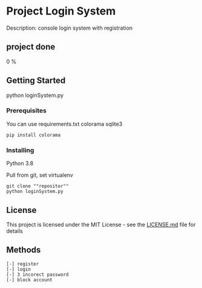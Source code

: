 # Project Login System

Description: console login system with registration

## project done
0 %
## Getting Started

python loginSystem.py

### Prerequisites

You can use requirements.txt
colorama
sqlite3

```
pip install colorama
```

### Installing

Python 3.8

Pull from git, set virtualenv

```
git clone ""repositor""
python loginSystem.py
```


## License

This project is licensed under the MIT License - see the [LICENSE.md](LICENSE.md) file for details


## Methods
```
[-] register
[-] login
[-] 3 incorect password
[-] block account

```

